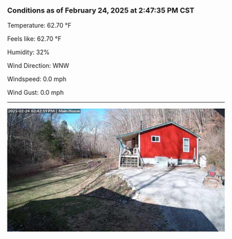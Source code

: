 ### Conditions as of February 24, 2025 at 2:47:35 PM CST 

Temperature: 62.70 &deg;F

Feels like: 62.70 &deg;F

Humidity: 32%

Wind Direction: WNW

Windspeed: 0.0 mph

Wind Gust: 0.0 mph

---

<img src="./images/latest.jpeg"/>

